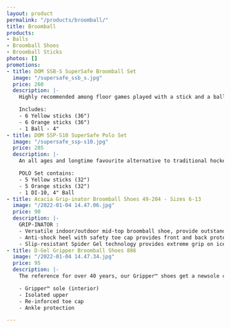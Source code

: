```yaml
---
layout: product
permalink: "/products/broomball/"
title: Broomball
products:
- Balls
- Broomball Shoes
- Broomball Sticks
photos: []
promotions:
- title: DOM SSB-S SuperSafe Broomball Set
  image: "/supersafe_ssb_s.jpg"
  price: 260
  description: |-
    Highly recommended among floor games played with a stick and a ball. The ball is swept along rather than being wildly swung at. The design of the stick also contributes to the safety of the game as the head has a flat surface, is semi-rounded along the bottom and has a big radius around the edges. Head is made from polyurethane Skinex® foam

    Includes:
    - 6 Yellow sticks (36")
    - 6 Orange sticks (36")
    - 1 Ball - 4"
- title: DOM SSP-S10 SuperSafe Polo Set
  image: "/supersafe_ssp-s10.jpg"
  price: 285
  description: |-
    An all ages and longtime favourite alternative to traditional hockey. Heads do not peel and will never slide off. The SuperSafe Skinex® polyurethane head design is moulded directly on the shaft.

    POLO Set contains:
    - 5 Yellow sticks (32")
    - 5 Orange sticks (32")
    - 1 DI-10, 4" Ball
- title: Acacia Grip-inator Broomball Shoes 49-204 - Sizes 6-13
  image: "/2022-01-04 14.47.06.jpg"
  price: 90
  description: |-
    GRIP-INATOR :
    - Versatile indoor/outdoor mid-top broomball shoe, provide outstanding comfort, durability and breathability.
    - Anti-shock heel with safety toe cap provides front and back protection while lightweight foam mid-sole adds cushioning for extra comfort.
    - Slip-resistant Spider Gel technology provides extreme grip on ice
- title: D-Gel Gripper Broomball Shoes 886
  image: "/2022-01-04 14.47.34.jpg"
  price: 95
  description: |-
    The reference for over 40 years, our Gripper™ shoes get a newsole compound to improve resistance, while offering the same reliable traction on ice.

    - Gripper™ sole (interior)
    - Isolated upper
    - Re-inforced toe cap
    - Ankle protection

---
```

